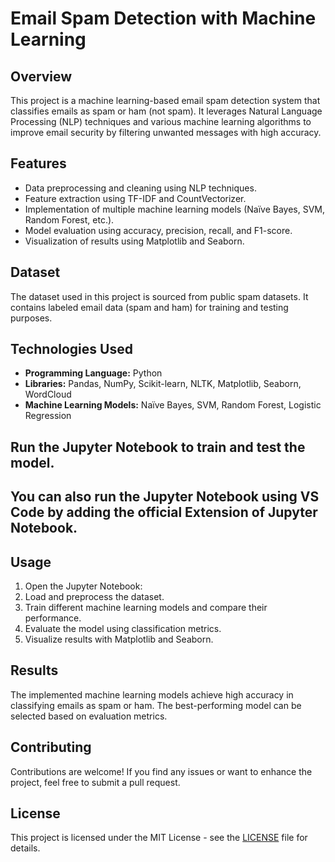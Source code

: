 # Email Spam Detection with Machine Learning

## Overview
This project is a machine learning-based email spam detection system that classifies emails as spam or ham (not spam). It leverages Natural Language Processing (NLP) techniques and various machine learning algorithms to improve email security by filtering unwanted messages with high accuracy.

## Features
- Data preprocessing and cleaning using NLP techniques.
- Feature extraction using TF-IDF and CountVectorizer.
- Implementation of multiple machine learning models (Naïve Bayes, SVM, Random Forest, etc.).
- Model evaluation using accuracy, precision, recall, and F1-score.
- Visualization of results using Matplotlib and Seaborn.

## Dataset
The dataset used in this project is sourced from public spam datasets. It contains labeled email data (spam and ham) for training and testing purposes.

## Technologies Used
- **Programming Language:** Python
- **Libraries:** Pandas, NumPy, Scikit-learn, NLTK, Matplotlib, Seaborn, WordCloud
- **Machine Learning Models:** Naïve Bayes, SVM, Random Forest, Logistic Regression

## Run the Jupyter Notebook to train and test the model.
## You can also run the Jupyter Notebook using VS Code by adding the official Extension of Jupyter Notebook.

## Usage
1. Open the Jupyter Notebook:
2. Load and preprocess the dataset.
3. Train different machine learning models and compare their performance.
4. Evaluate the model using classification metrics.
5. Visualize results with Matplotlib and Seaborn.

## Results
The implemented machine learning models achieve high accuracy in classifying emails as spam or ham. The best-performing model can be selected based on evaluation metrics.

## Contributing
Contributions are welcome! If you find any issues or want to enhance the project, feel free to submit a pull request.

## License
This project is licensed under the MIT License - see the [LICENSE](LICENSE) file for details.
